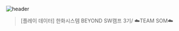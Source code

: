 ![header](https://capsule-render.vercel.app/api?type=shark&height=300&text=📬SOM📬&desc=%20%20Sound%20of%20mind&textBg=false&fontColor=FFFFFF&section=header&fontSize=70&fontAlign=50&fontAlignY=49&animation=fadeIn)
> [플레이 데이터] 한화시스템 BEYOND SW캠프 3기/ ☁️TEAM SOM☁️
